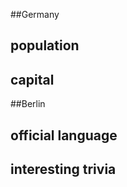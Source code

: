 

##Germany

## population


## capital
##Berlin

 
## official language


## interesting trivia




